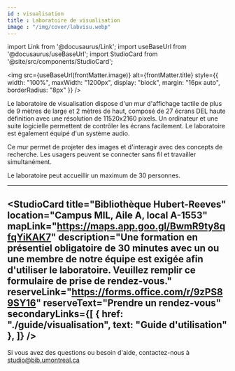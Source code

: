 ```yaml
---
id : visualisation
title : Laboratoire de visualisation
image : "/img/cover/labvisu.webp"
---
```


import Link from '@docusaurus/Link';
import useBaseUrl from '@docusaurus/useBaseUrl';
import StudioCard from '@site/src/components/StudioCard';

<img 
  src={useBaseUrl(frontMatter.image)} 
  alt={frontMatter.title} 
  style={{
    width: "100%",
    maxWidth: "1200px",
    display: "block",
    margin: "16px auto",
    borderRadius: "8px"
  }} 
/>

Le laboratoire de visualisation dispose d'un mur d'affichage tactile de plus de 9 mètres de large et 2 mètres de haut, composé de 27 écrans DEL haute définition avec une résolution de 11520x2160 pixels. Un ordinateur et une suite logicielle permettent de contrôler les écrans facilement. Le laboratoire est également équipé d'un système audio.

Ce mur permet de projeter des images et d'interagir avec des concepts de recherche. Les usagers peuvent se connecter sans fil et travailler simultanément.

Le laboratoire peut accueillir un maximum de 30 personnes.

---

<StudioCard
    title="Bibliothèque Hubert-Reeves"
    location="Campus MIL, Aile A, local A-1553"
    mapLink="https://maps.app.goo.gl/BwmR9ty8qfqYiKAK7"
    description="Une formation en présentiel obligatoire de 30 minutes avec un ou une membre de notre équipe est exigée afin d'utiliser le laboratoire. Veuillez remplir ce formulaire de prise de rendez-vous."
    reserveLink="https://forms.office.com/r/9zPS89SY16"
    reserveText="Prendre un rendez-vous"
    secondaryLinks={[
    { href: "./guide/visualisation", text: "Guide d'utilisation" },
  ]}
/>
---

Si vous avez des questions ou besoin d'aide, contactez-nous à studio@bib.umontreal.ca



